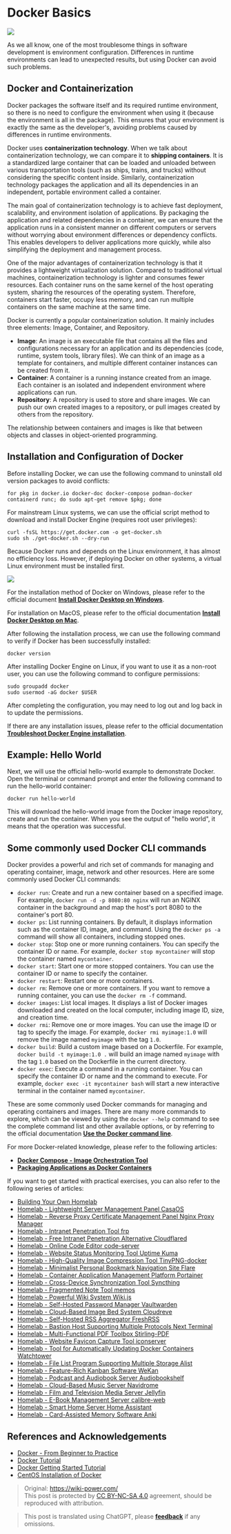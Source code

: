 # Docker Basics

![](https://wiki-media-1253965369.cos.ap-guangzhou.myqcloud.com/img/20210116153041.png)

As we all know, one of the most troublesome things in software development is environment configuration. Differences in runtime environments can lead to unexpected results, but using Docker can avoid such problems.

## Docker and Containerization

Docker packages the software itself and its required runtime environment, so there is no need to configure the environment when using it (because the environment is all in the package). This ensures that your environment is exactly the same as the developer's, avoiding problems caused by differences in runtime environments.

Docker uses **containerization technology**. When we talk about containerization technology, we can compare it to **shipping containers**. It is a standardized large container that can be loaded and unloaded between various transportation tools (such as ships, trains, and trucks) without considering the specific content inside. Similarly, containerization technology packages the application and all its dependencies in an independent, portable environment called a container.

The main goal of containerization technology is to achieve fast deployment, scalability, and environment isolation of applications. By packaging the application and related dependencies in a container, we can ensure that the application runs in a consistent manner on different computers or servers without worrying about environment differences or dependency conflicts. This enables developers to deliver applications more quickly, while also simplifying the deployment and management process.

One of the major advantages of containerization technology is that it provides a lightweight virtualization solution. Compared to traditional virtual machines, containerization technology is lighter and consumes fewer resources. Each container runs on the same kernel of the host operating system, sharing the resources of the operating system. Therefore, containers start faster, occupy less memory, and can run multiple containers on the same machine at the same time.

Docker is currently a popular containerization solution. It mainly includes three elements: Image, Container, and Repository.

- **Image**: An image is an executable file that contains all the files and configurations necessary for an application and its dependencies (code, runtime, system tools, library files). We can think of an image as a template for containers, and multiple different container instances can be created from it.
- **Container**: A container is a running instance created from an image. Each container is an isolated and independent environment where applications can run.
- **Repository**: A repository is used to store and share images. We can push our own created images to a repository, or pull images created by others from the repository.

The relationship between containers and images is like that between objects and classes in object-oriented programming.

## Installation and Configuration of Docker

Before installing Docker, we can use the following command to uninstall old version packages to avoid conflicts:

```shell
for pkg in docker.io docker-doc docker-compose podman-docker containerd runc; do sudo apt-get remove $pkg; done
```

For mainstream Linux systems, we can use the official script method to download and install Docker Engine (requires root user privileges):

```shell
curl -fsSL https://get.docker.com -o get-docker.sh
sudo sh ./get-docker.sh --dry-run
```

Because Docker runs and depends on the Linux environment, it has almost no efficiency loss. However, if deploying Docker on other systems, a virtual Linux environment must be installed first.

![](https://wiki-media-1253965369.cos.ap-guangzhou.myqcloud.com/img/20230708005714.png)

For the installation method of Docker on Windows, please refer to the official document [**Install Docker Desktop on Windows**](https://docs.docker.com/desktop/install/windows-install/).

For installation on MacOS, please refer to the official documentation [**Install Docker Desktop on Mac**](https://docs.docker.com/desktop/install/mac-install/).

After following the installation process, we can use the following command to verify if Docker has been successfully installed:

```shell
docker version
```

After installing Docker Engine on Linux, if you want to use it as a non-root user, you can use the following command to configure permissions:

```shell
sudo groupadd docker
sudo usermod -aG docker $USER
```

After completing the configuration, you may need to log out and log back in to update the permissions.

If there are any installation issues, please refer to the official documentation [**Troubleshoot Docker Engine installation**](https://docs.docker.com/engine/install/troubleshoot/).

## Example: Hello World

Next, we will use the official hello-world example to demonstrate Docker. Open the terminal or command prompt and enter the following command to run the hello-world container:

```shell
docker run hello-world
```

This will download the hello-world image from the Docker image repository, create and run the container. When you see the output of "hello world", it means that the operation was successful.

## Some commonly used Docker CLI commands

Docker provides a powerful and rich set of commands for managing and operating container, image, network and other resources. Here are some commonly used Docker CLI commands:

- `docker run`: Create and run a new container based on a specified image. For example, `docker run -d -p 8080:80 nginx` will run an NGINX container in the background and map the host's port 8080 to the container's port 80.
- `docker ps`: List running containers. By default, it displays information such as the container ID, image, and command. Using the `docker ps -a` command will show all containers, including stopped ones.
- `docker stop`: Stop one or more running containers. You can specify the container ID or name. For example, `docker stop mycontainer` will stop the container named `mycontainer`.
- `docker start`: Start one or more stopped containers. You can use the container ID or name to specify the container.
- `docker restart`: Restart one or more containers.
- `docker rm`: Remove one or more containers. If you want to remove a running container, you can use the `docker rm -f` command.
- `docker images`: List local images. It displays a list of Docker images downloaded and created on the local computer, including image ID, size, and creation time.
- `docker rmi`: Remove one or more images. You can use the image ID or tag to specify the image. For example, `docker rmi myimage:1.0` will remove the image named `myimage` with the tag `1.0`.
- `docker build`: Build a custom image based on a Dockerfile. For example, `docker build -t myimage:1.0 .` will build an image named `myimage` with the tag `1.0` based on the Dockerfile in the current directory.
- `docker exec`: Execute a command in a running container. You can specify the container ID or name and the command to execute. For example, `docker exec -it mycontainer bash` will start a new interactive terminal in the container named `mycontainer`.

These are some commonly used Docker commands for managing and operating containers and images. There are many more commands to explore, which can be viewed by using the `docker --help` command to see the complete command list and other available options, or by referring to the official documentation [**Use the Docker command line**](https://docs.docker.com/engine/reference/commandline/cli/).

For more Docker-related knowledge, please refer to the following articles:

- [**Docker Compose - Image Orchestration Tool**](https://wiki-power.com/en/DockerCompose-%E9%95%9C%E5%83%8F%E7%BC%96%E6%8E%92%E5%B7%A5%E5%85%B7/)
- [**Packaging Applications as Docker Containers**](https://wiki-power.com/en/%E5%B0%86%E5%BA%94%E7%94%A8%E5%B0%81%E8%A3%85%E4%B8%BADocker%E5%AE%B9%E5%99%A8/)

If you want to get started with practical exercises, you can also refer to the following series of articles:

- [Building Your Own Homelab](https://wiki-power.com/en/Building-Your-Own-Homelab)
- [Homelab - Lightweight Server Management Panel CasaOS](https://wiki-power.com/en/Homelab-Lightweight-Server-Management-Panel-CasaOS)
- [Homelab - Reverse Proxy Certificate Management Panel Nginx Proxy Manager](https://wiki-power.com/en/Homelab-Reverse-Proxy-Certificate-Management-Panel-Nginx-Proxy-Manager)
- [Homelab - Intranet Penetration Tool frp](https://wiki-power.com/en/Homelab-Intranet-Penetration-Tool-frp)
- [Homelab - Free Intranet Penetration Alternative Cloudflared](https://wiki-power.com/en/Homelab-Free-Intranet-Penetration-Alternative-Cloudflared)
- [Homelab - Online Code Editor code-server](https://wiki-power.com/en/Homelab-Online-Code-Editor-code-server)
- [Homelab - Website Status Monitoring Tool Uptime Kuma](https://wiki-power.com/en/Homelab-Website-Status-Monitoring-Tool-Uptime-Kuma)
- [Homelab - High-Quality Image Compression Tool TinyPNG-docker](https://wiki-power.com/en/Homelab-High-Quality-Image-Compression-Tool-TinyPNG-docker)
- [Homelab - Minimalist Personal Bookmark Navigation Site Flare](https://wiki-power.com/en/Homelab-Minimalist-Personal-Bookmark-Navigation-Site-Flare)
- [Homelab - Container Application Management Platform Portainer](https://wiki-power.com/en/Homelab-Container-Application-Management-Platform-Portainer)
- [Homelab - Cross-Device Synchronization Tool Syncthing](https://wiki-power.com/en/Homelab-Cross-Device-Synchronization-Tool-Syncthing)
- [Homelab - Fragmented Note Tool memos](https://wiki-power.com/en/Homelab-Fragmented-Note-Tool-memos)
- [Homelab - Powerful Wiki System Wiki.js](https://wiki-power.com/en/Homelab-Powerful-Wiki-System-Wikijs)
- [Homelab - Self-Hosted Password Manager Vaultwarden](https://wiki-power.com/en/Homelab-Self-Hosted-Password-Manager-Vaultwarden)
- [Homelab - Cloud-Based Image Bed System Cloudreve](https://wiki-power.com/en/Homelab-Cloud-Based-Image-Bed-System-Cloudreve)
- [Homelab - Self-Hosted RSS Aggregator FreshRSS](https://wiki-power.com/en/Homelab-Self-Hosted-RSS-Aggregator-FreshRSS)
- [Homelab - Bastion Host Supporting Multiple Protocols Next Terminal](https://wiki-power.com/en/Homelab-Bastion-Host-Supporting-Multiple-Protocols-NextTerminal)
- [Homelab - Multi-Functional PDF Toolbox Stirling-PDF](https://wiki-power.com/en/Homelab-Multi-Functional-PDF-Toolbox-Stirling-PDF)
- [Homelab - Website Favicon Capture Tool iconserver](https://wiki-power.com/en/Homelab-Website-Favicon-Capture-Tool-iconserver)
- [Homelab - Tool for Automatically Updating Docker Containers Watchtower](https://wiki-power.com/en/Homelab-Tool-for-Automatically-Updating-Docker-Containers-Watchtower)
- [Homelab - File List Program Supporting Multiple Storage Alist](https://wiki-power.com/en/Homelab-File-List-Program-Supporting-Multiple-Storage-Alist)
- [Homelab - Feature-Rich Kanban Software WeKan](https://wiki-power.com/en/Homelab-Feature-Rich-Kanban-Software-WeKan)
- [Homelab - Podcast and Audiobook Server Audiobookshelf](https://wiki-power.com/en/Homelab-Podcast-and-Audiobook-Server-Audiobookshelf)
- [Homelab - Cloud-Based Music Server Navidrome](https://wiki-power.com/en/Homelab-Cloud-Based-Music-Server-Navidrome)
- [Homelab - Film and Television Media Server Jellyfin](https://wiki-power.com/en/Homelab-Film-and-Television-Media-Server-Jellyfin)
- [Homelab - E-Book Management Server calibre-web](https://wiki-power.com/en/Homelab-E-Book-Management-Server-calibre-web)
- [Homelab - Smart Home Server Home Assistant](https://wiki-power.com/en/Homelab-Smart-Home-Server-Home-Assistant)
- [Homelab - Card-Assisted Memory Software Anki](https://wiki-power.com/en/Homelab-Card-Assisted-Memory-Software-Anki)

## References and Acknowledgements

- [Docker - From Beginner to Practice](https://yeasy.gitbook.io/docker_practice/)
- [Docker Tutorial](https://www.runoob.com/docker/docker-tutorial.html)
- [Docker Getting Started Tutorial](http://www.ruanyifeng.com/blog/2018/02/docker-tutorial.html)
- [CentOS Installation of Docker](https://wiki-power.com/en/unlist/CentOS%E5%AE%89%E8%A3%85Docker)

> Original: <https://wiki-power.com/>  
> This post is protected by [CC BY-NC-SA 4.0](https://creativecommons.org/licenses/by/4.0/deed.en) agreement, should be reproduced with attribution.

> This post is translated using ChatGPT, please [**feedback**](https://github.com/linyuxuanlin/Wiki_MkDocs/issues/new) if any omissions.